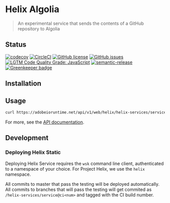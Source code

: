 # Helix Algolia

> An experimental service that sends the contents of a GitHub repository to Algolia

## Status
[![codecov](https://img.shields.io/codecov/c/github/adobe/helix-service.svg)](https://codecov.io/gh/adobe/helix-service)
[![CircleCI](https://img.shields.io/circleci/project/github/adobe/helix-service.svg)](https://circleci.com/gh/adobe/helix-service)
[![GitHub license](https://img.shields.io/github/license/adobe/helix-service.svg)](https://github.com/adobe/helix-service/blob/master/LICENSE.txt)
[![GitHub issues](https://img.shields.io/github/issues/adobe/helix-service.svg)](https://github.com/adobe/helix-service/issues)
[![LGTM Code Quality Grade: JavaScript](https://img.shields.io/lgtm/grade/javascript/g/adobe/helix-service.svg?logo=lgtm&logoWidth=18)](https://lgtm.com/projects/g/adobe/helix-service)
[![semantic-release](https://img.shields.io/badge/%20%20%F0%9F%93%A6%F0%9F%9A%80-semantic--release-e10079.svg)](https://github.com/semantic-release/semantic-release) [![Greenkeeper badge](https://badges.greenkeeper.io/adobe/helix-service.svg)](https://greenkeeper.io/)

## Installation

## Usage

```bash
curl https://adobeioruntime.net/api/v1/web/helix/helix-services/service@v1
```

For more, see the [API documentation](docs/API.md).

## Development

### Deploying Helix Static

Deploying Helix Service requires the `wsk` command line client, authenticated to a namespace of your choice. For Project Helix, we use the `helix` namespace.

All commits to master that pass the testing will be deployed automatically. All commits to branches that will pass the testing will get commited as `/helix-services/service@ci<num>` and tagged with the CI build number.
